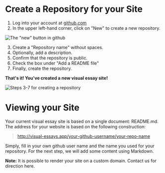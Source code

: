 # Create a Repository for your Site

1. Log into your account at [github.com](http://github.com)
2. In the upper left-hand corner, click on "New" to create a new repository.

![The "new" button in github](new-repo.png)

3. Create a "Repository name" without spaces.
4. Optionally, add a description.
5. Confirm that the repository is public. 
6. Check the box under "Add a README file"
7. Finally, create the repository. 

**That's it! You've created a new visual essay site!**

![Steps 3-7 for creating a repository](create-repo.gif)

# Viewing your Site

Your current visual essay site is based on a single document: README.md. The address for your website is based on the following construction:

> http://visual-essays.app/your-github-username/your-repo-name

Simply, fill in your own github user name and the name you used for your repository. For the next step, we will add some content using Markdown.

**Note:** It is possible to render your site on a custom domain. Contact us for direction here.
